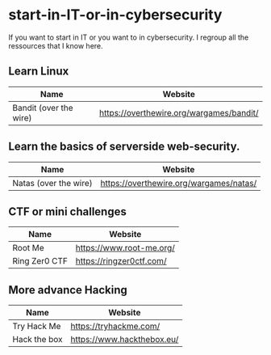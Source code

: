 # start-in-IT-or-in-cybersecurity
If you want to start in IT or you want to in cybersecurity. I regroup all the ressources that I know here.

## Learn Linux

| Name  | Website |
| ------------- | ------------- |
| Bandit (over the wire) | https://overthewire.org/wargames/bandit/  |

## Learn the basics of serverside web-security.

| Name  | Website |
| ------------- | ------------- |
| Natas (over the wire) | https://overthewire.org/wargames/natas/ |

## CTF or mini challenges

| Name | Website |
| ------------- | ------------- |
| Root Me | https://www.root-me.org/ |
| Ring Zer0 CTF | https://ringzer0ctf.com/ |

## More advance Hacking

| Name | Website |
| ------------- | ------------- |
| Try Hack Me | https://tryhackme.com/ | This site is more beginner friendly. You can find some tutorial like challenge.
| Hack the box | https://www.hackthebox.eu/ |
